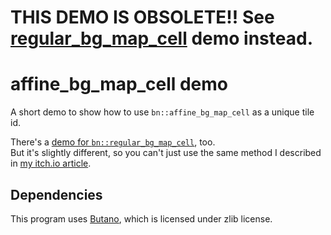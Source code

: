 
# **THIS DEMO IS OBSOLETE!!** See [regular_bg_map_cell](../regular_bg_map_cell) demo instead.

# affine_bg_map_cell demo

A short demo to show how to use `bn::affine_bg_map_cell` as a unique tile id.

There's a [demo for `bn::regular_bg_map_cell`](https://github.com/copyrat90/butano_affine_bg_map_cell_demo/tree/regular_bg_map_cell), too.\
But it's slightly different, so you can't just use the same method I described in [my itch.io article](https://copyrat90.itch.io/sym-merged/devlog/263735/platforming-physics).

## Dependencies

This program uses [Butano](https://github.com/GValiente/butano), which is licensed under zlib license.
